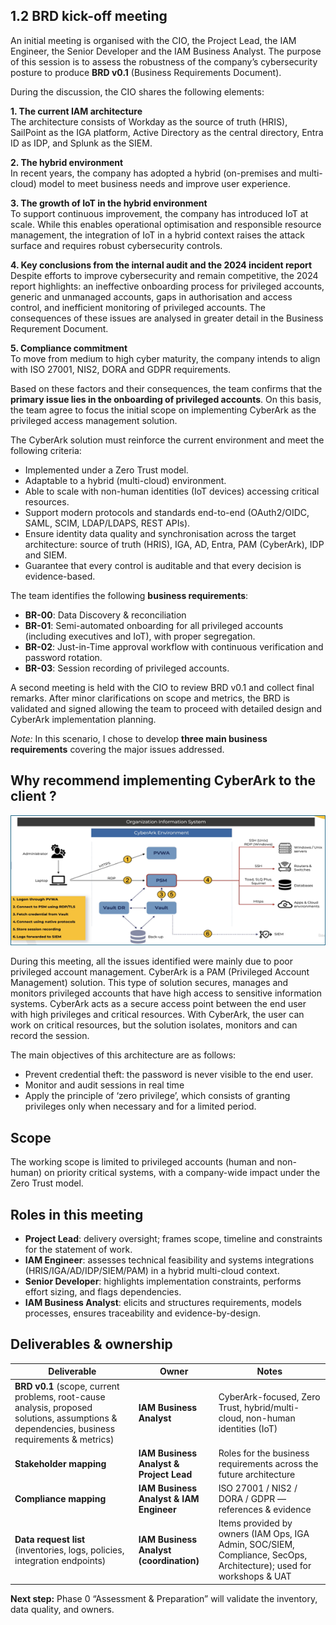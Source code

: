 ## 1.2 BRD kick-off meeting

An initial meeting is organised with the CIO, the Project Lead, the IAM Engineer, the Senior Developer and the IAM Business Analyst. The purpose of this session is to assess the robustness of the company’s cybersecurity posture to produce **BRD v0.1** (Business Requirements Document).

During the discussion, the CIO shares the following elements:

   **1. The current IAM architecture**  
         The architecture consists of Workday as the source of truth (HRIS), SailPoint as the IGA platform, Active Directory as the central directory, Entra ID as IDP, and Splunk as the SIEM.

   **2. The hybrid environment**  
         In recent years, the company has adopted a hybrid (on-premises and multi-cloud) model to meet business needs and improve user experience.

   **3. The growth of IoT in the hybrid environment**  
         To support continuous improvement, the company has introduced IoT at scale. While this enables operational optimisation and responsible    resource management, the integration of IoT in a hybrid context raises the attack surface and requires robust cybersecurity controls.

   **4. Key conclusions from the internal audit and the 2024 incident report**  
Despite efforts to improve cybersecurity and remain competitive, the 2024 report highlights: an ineffective onboarding process for privileged accounts, generic and unmanaged accounts, gaps in authorisation and access control, and inefficient monitoring of privileged accounts.
The consequences of these issues are analysed in greater detail in the Business Requrement Document.

   **5. Compliance commitment**  
      To move from medium to high cyber maturity, the company intends to align with ISO 27001, NIS2, DORA and GDPR requirements.

Based on these factors and their consequences, the team confirms that the **primary issue lies in the onboarding of privileged accounts**. On this basis, the team agree to focus the initial scope on implementing CyberArk as the privileged access management solution.

The CyberArk solution must reinforce the current environment and meet the following criteria:
- Implemented under a Zero Trust model.  
- Adaptable to a hybrid (multi-cloud) environment.  
- Able to scale with non-human identities (IoT devices) accessing critical resources.  
- Support modern protocols and standards end-to-end (OAuth2/OIDC, SAML, SCIM, LDAP/LDAPS, REST APIs).  
- Ensure identity data quality and synchronisation across the target architecture: source of truth (HRIS), IGA, AD, Entra, PAM (CyberArk), IDP and SIEM.  
- Guarantee that every control is auditable and that every decision is evidence-based.

The team identifies the following **business requirements**:

- **BR-00**: Data Discovery & reconciliation
- **BR-01**: Semi-automated onboarding for all privileged accounts (including executives and IoT), with proper segregation.  
- **BR-02**: Just-in-Time approval workflow with continuous verification and password rotation.  
- **BR-03**: Session recording of privileged accounts.

A second meeting is held with the CIO to review BRD v0.1 and collect final remarks. After minor clarifications on scope and metrics, the BRD is validated and signed allowing the team to proceed with detailed design and CyberArk implementation planning.

*Note:* In this scenario, I chose to develop **three main business requirements** covering the major issues addressed.

## Why recommend implementing CyberArk to the client ?

![CyberArk Architecture](https://github.com/Kristina-1991/CyberArk-Implementation-Portfolio/blob/main/00_Support-documents/diagrams/CyberArk.png?raw=true)


During this meeting, all the issues identified were mainly due to poor privileged account management. CyberArk is a PAM (Privileged Account Management) solution. This type of solution secures, manages and monitors privileged accounts that have high access to sensitive information systems.
CyberArk acts as a secure access point between the end user with high privileges and critical resources. With CyberArk, the user can work on critical resources, but the solution isolates, monitors and can record the session.

The main objectives of this architecture are as follows:
- Prevent credential theft: the password is never visible to the end user.
- Monitor and audit sessions in real time
- Apply the principle of ‘zero privilege’, which consists of granting privileges only when necessary and for a limited period.  



## Scope

The working scope is limited to privileged accounts (human and non-human) on priority critical systems, with a company-wide impact under the Zero Trust model.


## Roles in this meeting

- **Project Lead**: delivery oversight; frames scope, timeline and constraints for the statement of work.  
- **IAM Engineer**: assesses technical feasibility and systems integrations (HRIS/IGA/AD/IDP/SIEM/PAM) in a hybrid multi-cloud context.  
- **Senior Developer**: highlights implementation constraints, performs effort sizing, and flags dependencies.  
- **IAM Business Analyst**: elicits and structures requirements, models processes, ensures traceability and evidence-by-design.


## Deliverables & ownership

| Deliverable | Owner | Notes |
|---|---|---|
| **BRD v0.1** (scope, current problems, root-cause analysis, proposed solutions, assumptions & dependencies, business requirements & metrics) | **IAM Business Analyst** | CyberArk-focused, Zero Trust, hybrid/multi-cloud, non-human identities (IoT) |
| **Stakeholder mapping** | **IAM Business Analyst & Project Lead** | Roles for the business requirements across the future architecture |
| **Compliance mapping** | **IAM Business Analyst & IAM Engineer** | ISO 27001 / NIS2 / DORA / GDPR — references & evidence |
| **Data request list** (inventories, logs, policies, integration endpoints) | **IAM Business Analyst (coordination)** | Items provided by owners (IAM Ops, IGA Admin, SOC/SIEM, Compliance, SecOps, Architecture); used for workshops & UAT |

**Next step:** Phase 0 “Assessment & Preparation” will validate the inventory, data quality, and owners.

